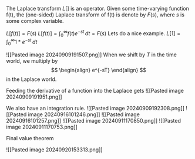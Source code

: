 The Laplace transform $L[]$ is an operator. Given some time-varying function f(t), the (one-sided) Laplace transform of f(t) is denote by $F(s)$, where $s$ is some complex variable.



$L[f(t)]=F(s)$
$L[f(t)]=\int_{0}^{\infty} f(t)e^{-st} \, dt=F(s)$
Lets do a nice example.
$L[1]=\int_{0}^{\infty}  1 * e^{-st}\, dt$

![[Pasted image 20240909191507.png]]
When we shift by $T$ in the time world, we multiply by $$
\begin{align}
e^{-sT}
\end{align}
$$in the Laplace world.

Feeding the derivative of a function into the Laplace gets
![[Pasted image 20240909191951.png]]

We also have an integration rule.
![[Pasted image 20240909192308.png]]
![[Pasted image 20240916101246.png]]
![[Pasted image 20240916101257.png]]
![[Pasted image 20240911170850.png]]
![[Pasted image 20240911170753.png]]

Final value theorem

![[Pasted image 20240920153313.png]]